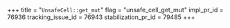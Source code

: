 +++
title = "`UnsafeCell::get_mut`"
flag = "unsafe_cell_get_mut"
impl_pr_id = 76936
tracking_issue_id = 76943
stabilization_pr_id = 79485
+++
